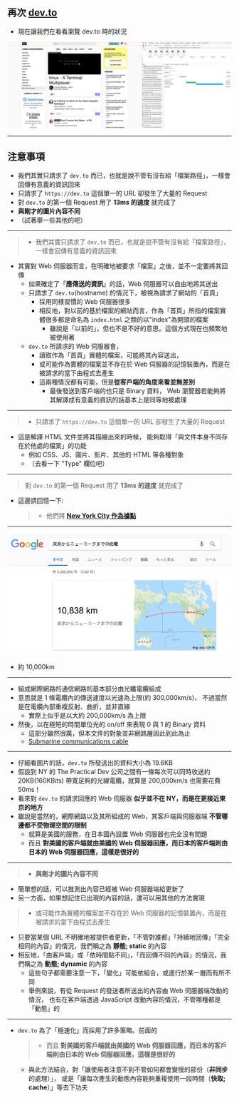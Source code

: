 ## 再次 [dev.to]

[dev.to]: https://dev.to/

- 現在讓我們在看看瀏覽 dev.to 時的狀況

[![dev.to](devto2.png)](devto2.png)

---

## 注意事項

- 我們其實只請求了 `dev.to` 而已，也就是說不管有沒有給「檔案路徑」，一樣會回傳有意義的資訊回來
- 只請求了 `https://dev.to` 這個單一的 URL 卻發生了大量的 Request
- 對 `dev.to` 的第一個 Request 用了 **13ms 的速度** 就完成了
- **與剛才的圖片內容不同**
- （試著舉一些其他的吧）

---

> - 我們其實只請求了 `dev.to` 而已，也就是說不管有沒有給「檔案路徑」，一樣會回傳有意義的資訊回來

- 其實對 Web 伺服器而言，在明確地被要求「檔案」之後，並不一定要將其回傳
  - 如果確定了「**應傳送的資訊**」的話，Web 伺服器可以自由地將其送出
  - 只請求了 `dev.to`(hostname) 的情況下，被視為請求了網站的「首頁」
    - 採用同樣習慣的 Web 伺服器很多
    - 相反地，對以前的基於檔案的網站而言，作為「首頁」所指的檔案實體很多都是命名為 `index.html` 之類的以"index"為開頭的檔案
      - 雖說是「以前的」，但也不是不好的意思。這個方式現在也頻繁地被使用著
  - `dev.to` 所請求的 Web 伺服器會，
    - 讀取作為「首頁」實體的檔案，可能將其內容送出，
    - 或可能作為實體的檔案並不存在於 Web 伺服器的記憶裝置內，而是在被請求的當下由程式去產生
    - 這兩種情況都有可能，但是**從客戶端的角度來看並無差別**
      - 最後發送到客戶端的也只是 Binary 資料，
        Web 瀏覽器若能夠將其解譯成有意義的資訊的話基本上是同等地被處理

---

> - 只請求了 `https://dev.to` 這個單一的 URL 卻發生了大量的 Request

- 這是解譯 HTML 文件並將其描繪出來的時候，
  能夠取得「與文件本身不同存在於他處的檔案」的功能
  - 例如 CSS、JS、圖片、影片、其他的 HTML 等各種對象
  - （去看一下 "Type" 欄位吧）

---

> 對 `dev.to` 的第一個 Request 用了 **13ms 的速度** 就完成了

- 這邊請回憶一下:

  > - 他們將 [**New York City 作為據點**](https://dev.to/about)

---

![Tokyo to NY](tokyo_ny.png)

- 約 10,000km

---

- 組成網際網路的通信網路的基本部分由光纖電纜組成
- 意思就是 1 條電纜內的傳送速度以光速為上限(約 300,000km/s)，
  不過當然是在電纜內部重複反射、曲折，並非直線
  - 實際上似乎是以大約 200,000km/s 為上限
- 然後，以在極短的時間單位光的 on/off 來表現 0 與 1 的 Binary 資料
  - 這部分雖然很廣，但本文件的對象並非網路層因此到此為止
  - [Submarine communications cable](https://www.wikiwand.com/en/Submarine_communications_cable)

---

- 仔細看圖片的話，`dev.to` 所發送出的資料大小為 19.6KB
- 假設到 NY 的 The Practical Dev 公司之間有一條每次可以同時收送約 20KB(160KBits) 
  帶寬足夠的光線電纜，就算是 200,000km/s 也需要花費 50ms！
- 看來對 `dev.to` 的請求回應的 Web 伺服器 **似乎並不在 NY，而是在更接近東京的地方**
- 雖說是當然的，網際網路以及其所組成的 Web，其客戶端與伺服器端 **不管哪邊都不受物理空間的限制**
  - 就算是美國的服務，在日本國內設置 Web 伺服器也完全沒有問題
  - 而且 **對美國的客戶端就由美國的 Web 伺服器回應，而日本的客戶端則由日本的 Web 伺服器回應，這樣是很好的**

---

> - **與剛才的圖片內容不同**

- 簡單想的話，可以推測出內容已經被 Web 伺服器端給更新了
- 另一方面，如果想記住已出現的內容的話，還可以用其他的方法實現

> - 或可能作為實體的檔案並不存在於 Web 伺服器的記憶裝置內，而是在被請求的當下由程式去產生

- 只要當某個 URL 不明確地被提供者更新，「不管對誰都」「持續地回傳」「完全相同的內容」的情況，我們稱之為 **靜態; static** 的內容
- 相反地，「由客戶端」或「依時間點不同」，「而回傳不同的內容」的情況，我們稱之為 **動態; dynamic** 的內容
  - 這些句子都需要注意一下，「變化」可能依組合，或進行於某一層而有所不同
  - 舉例來說，有從 Request 的發送者所送出的內容由 Web 伺服器端改動的情況，
    也有在客戶端透過 JavaScript 改動內容的情況，不管哪種都是「動態」的

---

- `dev.to` 為了「極速化」而採用了許多策略。前面的

  > - 而且 **對美國的客戶端就由美國的 Web 伺服器回應，而日本的客戶端則由日本的 Web 伺服器回應，這樣是很好的**

  - 與此方法結合，對「讓使用者注意不到不管如何都會變慢的部份（**非同步** 的處理）」，
    或是「讓每次產生的動態內容能夠重複使用一段時間（**快取; cache**）」等去下功夫
